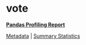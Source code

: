 # vote

[**Pandas Profiling Report**](https://epistasislab.github.io/pmlb/profile/vote.html)

[Metadata](metadata.yaml) | [Summary Statistics](summary_stats.tsv)

